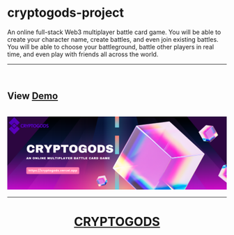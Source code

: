 # cryptogods-project
An online full-stack Web3 multiplayer battle card game. You will be able to create your character name, create battles, and even join existing battles. You will be able to choose your battleground, battle other players in real time, and even play with friends all across the world.

---

<br>
<h2>View <a href="https://cryptogods.vercel.app" target="_blank"><strong>Demo</strong></a></h2>
<br>
<img src="./src/assets/cryptogods.png"/>

---

<center>
<h1><a href="https://cryptogods.vercel.app" target="_blank"><strong>CRYPTOGODS</strong></a></h1>
</center>

<br>

